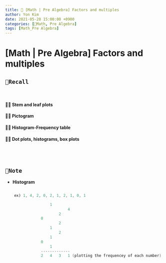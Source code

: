 ```yaml
---
title: 📐 [Math | Pre Algebra] Factors and multiples
author: Yon Kim
date: 2021-05-28 15:00:00 +0900
categories: [📐Math, Pre Algebra]
tags: [Math_Pre Algebra]
---
```


# [Math | Pre Algebra] Factors and multiples

## `🧭Recall`
<br>

#### 🧙‍♂️ **Stem and leaf plots**
#### 🧙‍♂️ **Pictogram**
#### 🧙‍♂️ **Histogram-Frequency table**
#### 🧙‍♂️ **Dot plots, histograms, box plots**

<br><br>

## `📜Note`

- **Histogram** 
```java

    ex) 1, 4, 2, 0, 2, 1, 2, 1, 0, 1 

                    1
                            4
                        2
                0
                        2
                    1
                        2
                    1   
                0   
                    1
                -------------
                2   4   3   1 (plotting the frequencey of each number) = Histogram

```